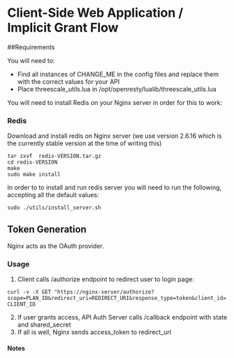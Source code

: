 # Client-Side Web Application / Implicit Grant Flow

##Requirements

You will need to:

* Find all instances of CHANGE_ME in the config files and replace them with the correct values for your API
* Place threescale_utils.lua in /opt/openresty/lualib/threescale_utils.lua

You will need to install Redis on your Nginx server in order for this to work:

### Redis

Download and install redis on Nginx server (we use version 2.6.16 which is the currently stable version at the time of writing this)

```
tar zxvf  redis-VERSION.tar.gz  
cd redis-VERSION
make
sudo make install
```

In order to to install and run redis server you will need to run the following, accepting all the default values:

```
sudo ./utils/install_server.sh
```

## Token Generation

Nginx acts as the OAuth provider. 

### Usage

1. Client calls /authorize endpoint to redirect user to login page:

`curl -v -X GET "https://nginx-server/authorize?scope=PLAN_ID&redirect_uri=REDIRECT_URI&response_type=token&client_id=CLIENT_ID`

2. If user grants access, API Auth Server calls /callback endpoint with state and shared_secret 
3. If all is well, Nginx sends access_token to redirect_url 


#### Notes 


